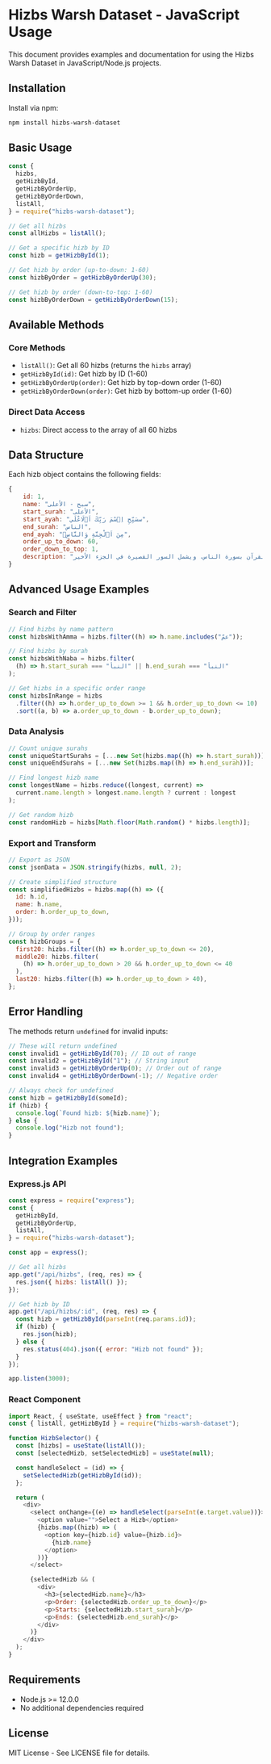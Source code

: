 # Hizbs Warsh Dataset - JavaScript Usage

This document provides examples and documentation for using the Hizbs Warsh Dataset in JavaScript/Node.js projects.

## Installation

Install via npm:

```bash
npm install hizbs-warsh-dataset
```

## Basic Usage

```javascript
const {
  hizbs,
  getHizbById,
  getHizbByOrderUp,
  getHizbByOrderDown,
  listAll,
} = require("hizbs-warsh-dataset");

// Get all hizbs
const allHizbs = listAll();

// Get a specific hizb by ID
const hizb = getHizbById(1);

// Get hizb by order (up-to-down: 1-60)
const hizbByOrder = getHizbByOrderUp(30);

// Get hizb by order (down-to-top: 1-60)
const hizbByOrderDown = getHizbByOrderDown(15);
```

## Available Methods

### Core Methods

- `listAll()`: Get all 60 hizbs (returns the `hizbs` array)
- `getHizbById(id)`: Get hizb by ID (1-60)
- `getHizbByOrderUp(order)`: Get hizb by top-down order (1-60)
- `getHizbByOrderDown(order)`: Get hizb by bottom-up order (1-60)

### Direct Data Access

- `hizbs`: Direct access to the array of all 60 hizbs

## Data Structure

Each hizb object contains the following fields:

```javascript
{
    id: 1,
    name: "سبح - الأعلى",
    start_surah: "الأعلى",
    start_ayah: "سسَبِّحِ اِ۪سْمَ رَبِّكَ اَ۬لَاعْلَي",
    end_surah: "الناس",
    end_ayah: "مِنَ اَ۬لْجِنَّةِ وَالنَّاسِۖ",
    order_up_to_down: 60,
    order_down_to_top: 1,
    description: "الحزب الستون من القرآن الكريم، يبدأ من سورة الأعلى ويمتد إلى نهاية القرآن بسورة الناس، ويشمل السور القصيرة في الجزء الأخير"
}
```

## Advanced Usage Examples

### Search and Filter

```javascript
// Find hizbs by name pattern
const hizbsWithAmma = hizbs.filter((h) => h.name.includes("عمّ"));

// Find hizbs by surah
const hizbsWithNaba = hizbs.filter(
  (h) => h.start_surah === "النبأ" || h.end_surah === "النبأ"
);

// Get hizbs in a specific order range
const hizbsInRange = hizbs
  .filter((h) => h.order_up_to_down >= 1 && h.order_up_to_down <= 10)
  .sort((a, b) => a.order_up_to_down - b.order_up_to_down);
```

### Data Analysis

```javascript
// Count unique surahs
const uniqueStartSurahs = [...new Set(hizbs.map((h) => h.start_surah))];
const uniqueEndSurahs = [...new Set(hizbs.map((h) => h.end_surah))];

// Find longest hizb name
const longestName = hizbs.reduce((longest, current) =>
  current.name.length > longest.name.length ? current : longest
);

// Get random hizb
const randomHizb = hizbs[Math.floor(Math.random() * hizbs.length)];
```

### Export and Transform

```javascript
// Export as JSON
const jsonData = JSON.stringify(hizbs, null, 2);

// Create simplified structure
const simplifiedHizbs = hizbs.map((h) => ({
  id: h.id,
  name: h.name,
  order: h.order_up_to_down,
}));

// Group by order ranges
const hizbGroups = {
  first20: hizbs.filter((h) => h.order_up_to_down <= 20),
  middle20: hizbs.filter(
    (h) => h.order_up_to_down > 20 && h.order_up_to_down <= 40
  ),
  last20: hizbs.filter((h) => h.order_up_to_down > 40),
};
```

## Error Handling

The methods return `undefined` for invalid inputs:

```javascript
// These will return undefined
const invalid1 = getHizbById(70); // ID out of range
const invalid2 = getHizbById("1"); // String input
const invalid3 = getHizbByOrderUp(0); // Order out of range
const invalid4 = getHizbByOrderDown(-1); // Negative order

// Always check for undefined
const hizb = getHizbById(someId);
if (hizb) {
  console.log(`Found hizb: ${hizb.name}`);
} else {
  console.log("Hizb not found");
}
```

## Integration Examples

### Express.js API

```javascript
const express = require("express");
const {
  getHizbById,
  getHizbByOrderUp,
  listAll,
} = require("hizbs-warsh-dataset");

const app = express();

// Get all hizbs
app.get("/api/hizbs", (req, res) => {
  res.json({ hizbs: listAll() });
});

// Get hizb by ID
app.get("/api/hizbs/:id", (req, res) => {
  const hizb = getHizbById(parseInt(req.params.id));
  if (hizb) {
    res.json(hizb);
  } else {
    res.status(404).json({ error: "Hizb not found" });
  }
});

app.listen(3000);
```

### React Component

```javascript
import React, { useState, useEffect } from "react";
const { listAll, getHizbById } = require("hizbs-warsh-dataset");

function HizbSelector() {
  const [hizbs] = useState(listAll());
  const [selectedHizb, setSelectedHizb] = useState(null);

  const handleSelect = (id) => {
    setSelectedHizb(getHizbById(id));
  };

  return (
    <div>
      <select onChange={(e) => handleSelect(parseInt(e.target.value))}>
        <option value="">Select a Hizb</option>
        {hizbs.map((hizb) => (
          <option key={hizb.id} value={hizb.id}>
            {hizb.name}
          </option>
        ))}
      </select>

      {selectedHizb && (
        <div>
          <h3>{selectedHizb.name}</h3>
          <p>Order: {selectedHizb.order_up_to_down}</p>
          <p>Starts: {selectedHizb.start_surah}</p>
          <p>Ends: {selectedHizb.end_surah}</p>
        </div>
      )}
    </div>
  );
}
```

## Requirements

- Node.js >= 12.0.0
- No additional dependencies required

## License

MIT License - See LICENSE file for details.
